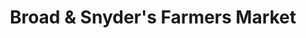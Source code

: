 ---
title: "Broad & Snyder's Farmers Market"
url: /philadelphia/broad-und-snyders-farmers-market/
shop: Hofladen
---